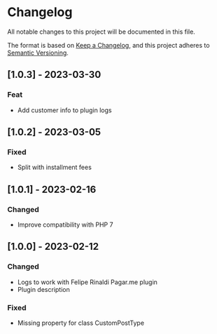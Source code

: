 # Changelog
All notable changes to this project will be documented in this file.

The format is based on [Keep a Changelog](https://keepachangelog.com/en/1.0.0/),
and this project adheres to [Semantic Versioning](https://semver.org/spec/v2.0.0.html).

## [1.0.3] - 2023-03-30
### Feat
- Add customer info to plugin logs

## [1.0.2] - 2023-03-05
### Fixed
- Split with installment fees

## [1.0.1] - 2023-02-16
### Changed
- Improve compatibility with PHP 7

## [1.0.0] - 2023-02-12
### Changed
- Logs to work with Felipe Rinaldi Pagar.me plugin
- Plugin description

### Fixed
- Missing property for class CustomPostType
